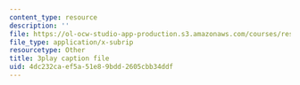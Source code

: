 ```yaml
---
content_type: resource
description: ''
file: https://ol-ocw-studio-app-production.s3.amazonaws.com/courses/res-18-005-highlights-of-calculus-spring-2010/4dc232caef5a51e89bdd2605cbb34ddf_tBBJ2TSTa1Q.vtt
file_type: application/x-subrip
resourcetype: Other
title: 3play caption file
uid: 4dc232ca-ef5a-51e8-9bdd-2605cbb34ddf
---
```

